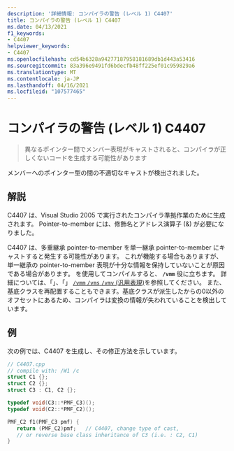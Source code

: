 ```yaml
---
description: '詳細情報: コンパイラの警告 (レベル 1) C4407'
title: コンパイラの警告 (レベル 1) C4407
ms.date: 04/13/2021
f1_keywords:
- C4407
helpviewer_keywords:
- C4407
ms.openlocfilehash: cd54b6328a94277187958181689db1d443a53416
ms.sourcegitcommit: 83a396e9491fd6bdecfb48ff225ef01c959829a6
ms.translationtype: MT
ms.contentlocale: ja-JP
ms.lasthandoff: 04/16/2021
ms.locfileid: "107577465"
---
```

# <a name="compiler-warning-level-1-c4407"></a>コンパイラの警告 (レベル 1) C4407

> 異なるポインター間でメンバー表現がキャストされると、コンパイラが正しくないコードを生成する可能性があります

メンバーへのポインター型の間の不適切なキャストが検出されました。

## <a name="remarks"></a>解説

C4407 は、Visual Studio 2005 で実行されたコンパイラ準拠作業のために生成されます。 Pointer-to-member には、修飾名とアドレス演算子 (&) が必要になりました。

C4407 は、多重継承 pointer-to-member を単一継承 pointer-to-member にキャストすると発生する可能性があります。 これが機能する場合もありますが、単一継承の pointer-to-member 表現が十分な情報を保持していないことが原因である場合があります。 を使用してコンパイルすると、 **`/vmm`** 役に立ちます。 詳細については、「」、「」 [ `/vmm` `/vms` `/vmv` (汎用表現)](../../build/reference/vmm-vms-vmv-general-purpose-representation.md)を参照してください。 また、基底クラスを再配置することもできます。基底クラスが派生したからの0以外のオフセットにあるため、コンパイラは変換の情報が失われていることを検出しています。

## <a name="example"></a>例

次の例では、C4407 を生成し、その修正方法を示しています。

```cpp
// C4407.cpp
// compile with: /W1 /c
struct C1 {};
struct C2 {};
struct C3 : C1, C2 {};

typedef void(C3::*PMF_C3)();
typedef void(C2::*PMF_C2)();

PMF_C2 f1(PMF_C3 pmf) {
   return (PMF_C2)pmf;   // C4407, change type of cast,
   // or reverse base class inheritance of C3 (i.e. : C2, C1)
}
```
